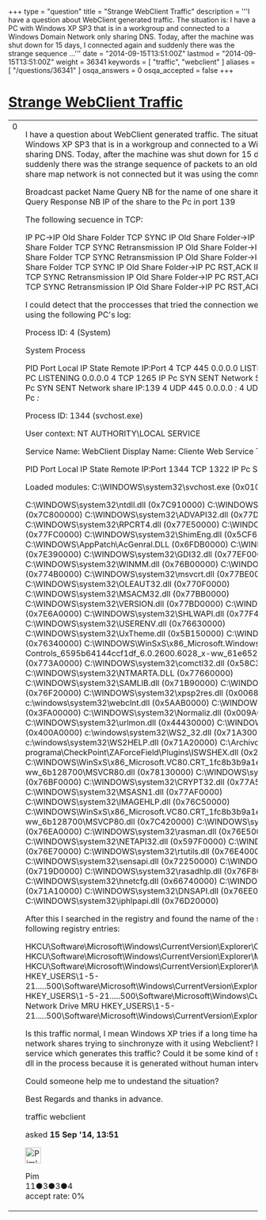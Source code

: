 +++
type = "question"
title = "Strange WebClient Traffic"
description = '''I have a question about WebClient generated traffic. The situation is: I have a PC with Windows XP SP3 that is in a workgroup and connected to a Windows Domain Network only sharing DNS. Today, after the machine was shut down for 15 days, I connected again and suddenly there was the strange sequence ...'''
date = "2014-09-15T13:51:00Z"
lastmod = "2014-09-15T13:51:00Z"
weight = 36341
keywords = [ "traffic", "webclient" ]
aliases = [ "/questions/36341" ]
osqa_answers = 0
osqa_accepted = false
+++

<div class="headNormal">

# [Strange WebClient Traffic](/questions/36341/strange-webclient-traffic)

</div>

<div id="main-body">

<div id="askform">

<table id="question-table" style="width:100%;"><colgroup><col style="width: 50%" /><col style="width: 50%" /></colgroup><tbody><tr class="odd"><td style="width: 30px; vertical-align: top"><div class="vote-buttons"><div id="post-36341-score" class="post-score" title="current number of votes">0</div><div id="favorite-count" class="favorite-count"></div></div></td><td><div id="item-right"><div class="question-body"><p>I have a question about WebClient generated traffic. The situation is: I have a PC with Windows XP SP3 that is in a workgroup and connected to a Windows Domain Network only sharing DNS. Today, after the machine was shut down for 15 days, I connected again and suddenly there was the strange sequence of packets to an old share map network (this share map network is not connected but it was using the command net use):</p><p>Broadcast packet Name Query NB for the name of one share it had before (\name) Name Query Response NB IP of the share to the Pc in port 139</p><p>The following secuence in TCP:</p><p>IP PC-&gt;IP Old Share Folder TCP SYNC IP Old Share Folder-&gt;IP PC RST,ACK IP PC-&gt;IP Old Share Folder TCP SYNC Retransmission IP Old Share Folder-&gt;IP PC RST,ACK IP PC-&gt;IP Old Share Folder TCP SYNC Retransmission IP Old Share Folder-&gt;IP PC RST,ACK IP PC-&gt;IP Old Share Folder TCP SYNC IP Old Share Folder-&gt;IP PC RST,ACK IP PC-&gt;IP Old Share Folder TCP SYNC Retransmission IP Old Share Folder-&gt;IP PC RST,ACK IP PC-&gt;IP Old Share Folder TCP SYNC Retransmission IP Old Share Folder-&gt;IP PC RST,ACK</p><p>I could detect that the proccesses that tried the connection were the System and Weblient using the following PC's log:</p><p>Process ID: 4 (System)</p><p>System Process</p><p>PID Port Local IP State Remote IP:Port 4 TCP 445 0.0.0.0 LISTENING 0.0.0.0 4 TCP 139 IP PC LISTENING 0.0.0.0 4 TCP 1265 IP Pc SYN SENT Network Share IP:139 4 TCP 1266 IP Pc SYN SENT Network share IP:139 4 UDP 445 0.0.0.0 <em>:</em> 4 UDP 137 IP PC <em>:</em> 4 UDP 138 IP Pc <em>:</em></p><p>Process ID: 1344 (svchost.exe)</p><p>User context: NT AUTHORITY\LOCAL SERVICE</p><p>Service Name: WebClient Display Name: Cliente Web Service Type: runs in its own process</p><p>PID Port Local IP State Remote IP:Port 1344 TCP 1322 IP Pc SYN SENT Network_Share:80</p><p>Loaded modules: C:\WINDOWS\system32\svchost.exe (0x01000000)</p><p>C:\WINDOWS\system32\ntdll.dll (0x7C910000) C:\WINDOWS\system32\kernel32.dll (0x7C800000) C:\WINDOWS\system32\ADVAPI32.dll (0x77DA0000) C:\WINDOWS\system32\RPCRT4.dll (0x77E50000) C:\WINDOWS\system32\Secur32.dll (0x77FC0000) C:\WINDOWS\system32\ShimEng.dll (0x5CF60000) C:\WINDOWS\AppPatch\AcGenral.DLL (0x6FDB0000) C:\WINDOWS\system32\USER32.dll (0x7E390000) C:\WINDOWS\system32\GDI32.dll (0x77EF0000) C:\WINDOWS\system32\WINMM.dll (0x76B00000) C:\WINDOWS\system32\ole32.dll (0x774B0000) C:\WINDOWS\system32\msvcrt.dll (0x77BE0000) C:\WINDOWS\system32\OLEAUT32.dll (0x770F0000) C:\WINDOWS\system32\MSACM32.dll (0x77BB0000) C:\WINDOWS\system32\VERSION.dll (0x77BD0000) C:\WINDOWS\system32\SHELL32.dll (0x7E6A0000) C:\WINDOWS\system32\SHLWAPI.dll (0x77F40000) C:\WINDOWS\system32\USERENV.dll (0x76630000) C:\WINDOWS\system32\UxTheme.dll (0x5B150000) C:\WINDOWS\system32\IMM32.DLL (0x76340000) C:\WINDOWS\WinSxS\x86_Microsoft.Windows.Common-Controls_6595b64144ccf1df_6.0.2600.6028_x-ww_61e65202\comctl32.dll (0x773A0000) C:\WINDOWS\system32\comctl32.dll (0x58C30000) C:\WINDOWS\system32\NTMARTA.DLL (0x77660000) C:\WINDOWS\system32\SAMLIB.dll (0x71B90000) C:\WINDOWS\system32\WLDAP32.dll (0x76F20000) C:\WINDOWS\system32\xpsp2res.dll (0x00680000) c:\windows\system32\webclnt.dll (0x5AAB0000) C:\WINDOWS\system32\WININET.dll (0x3FA00000) C:\WINDOWS\system32\Normaliz.dll (0x009A0000) C:\WINDOWS\system32\urlmon.dll (0x44430000) C:\WINDOWS\system32\iertutil.dll (0x400A0000) c:\windows\system32\WS2_32.dll (0x71A30000) c:\windows\system32\WS2HELP.dll (0x71A20000) C:\Archivos de programa\CheckPoint\ZAForceField\Plugins\ISWSHEX.dll (0x20CB0000) C:\WINDOWS\WinSxS\x86_Microsoft.VC80.CRT_1fc8b3b9a1e18e3b_8.0.50727.762_x-ww_6b128700\MSVCR80.dll (0x78130000) C:\WINDOWS\system32\WINTRUST.dll (0x76BF0000) C:\WINDOWS\system32\CRYPT32.dll (0x77A50000) C:\WINDOWS\system32\MSASN1.dll (0x77AF0000) C:\WINDOWS\system32\IMAGEHLP.dll (0x76C50000) C:\WINDOWS\WinSxS\x86_Microsoft.VC80.CRT_1fc8b3b9a1e18e3b_8.0.50727.762_x-ww_6b128700\MSVCP80.dll (0x7C420000) C:\WINDOWS\system32\RASAPI32.dll (0x76EA0000) C:\WINDOWS\system32\rasman.dll (0x76E50000) C:\WINDOWS\system32\NETAPI32.dll (0x597F0000) C:\WINDOWS\system32\TAPI32.dll (0x76E70000) C:\WINDOWS\system32\rtutils.dll (0x76E40000) C:\WINDOWS\system32\sensapi.dll (0x72250000) C:\WINDOWS\System32\mswsock.dll (0x719D0000) C:\WINDOWS\system32\rasadhlp.dll (0x76F80000) C:\WINDOWS\system32\hnetcfg.dll (0x66740000) C:\WINDOWS\System32\wshtcpip.dll (0x71A10000) C:\WINDOWS\system32\DNSAPI.dll (0x76EE0000) C:\WINDOWS\system32\iphlpapi.dll (0x76D20000)</p><p>After this I searched in the registry and found the name of the share and the IP in the following registry entries:</p><p>HKCU\Software\Microsoft\Windows\CurrentVersion\Explorer\ComputerDescriptions HKCU\Software\Microsoft\Windows\CurrentVersion\Explorer\Map Network Drive MRU HKCU\Software\Microsoft\Windows\CurrentVersion\Explorer\MountPoints2##ip##name HKEY_USERS\1-5-21.....500\Software\Microsoft\Windows\CurrentVersion\Explorer\ComputerDescriptions HKEY_USERS\1-5-21.....500\Software\Microsoft\Windows\CurrentVersion\Explorer\Map Network Drive MRU HKEY_USERS\1-5-21.....500\Software\Microsoft\Windows\CurrentVersion\Explorer\MountPoints2##ip##name</p><p>Is this traffic normal, I mean Windows XP tries if a long time has passed to refresh old network shares trying to sinchronyze with it using Webclient? Is a parameter of WebClient service which generates this traffic? Could it be some kind of script in the PC or an injected dll in the process because it is generated without human intervention?</p><p>Could someone help me to undestand the situation?</p><p>Best Regards and thanks in advance.</p></div><div id="question-tags" class="tags-container tags">traffic webclient</div><div id="question-controls" class="post-controls"></div><div class="post-update-info-container"><div class="post-update-info post-update-info-user"><p>asked <strong>15 Sep '14, 13:51</strong></p><img src="https://secure.gravatar.com/avatar/d483adfbcf277a7694953592d06c68b6?s=32&amp;d=identicon&amp;r=g" class="gravatar" width="32" height="32" alt="Pim&#39;s gravatar image" /><p>Pim<br />
<span class="score" title="11 reputation points">11</span><span title="3 badges"><span class="badge1">●</span><span class="badgecount">3</span></span><span title="3 badges"><span class="silver">●</span><span class="badgecount">3</span></span><span title="4 badges"><span class="bronze">●</span><span class="badgecount">4</span></span><br />
<span class="accept_rate" title="Rate of the user&#39;s accepted answers">accept rate:</span> <span title="Pim has no accepted answers">0%</span></p></div></div><div id="comments-container-36341" class="comments-container"></div><div id="comment-tools-36341" class="comment-tools"></div><div class="clear"></div><div id="comment-36341-form-container" class="comment-form-container"></div><div class="clear"></div></div></td></tr></tbody></table>

</div>

</div>


